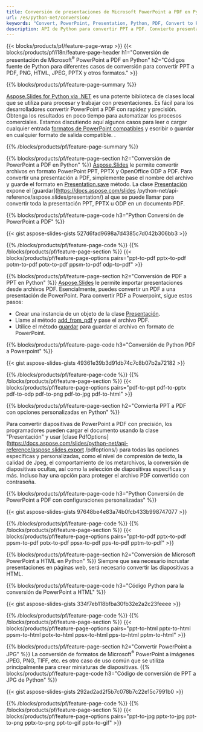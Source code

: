 ```yaml
---
title: Conversión de presentaciones de Microsoft PowerPoint a PDF en Python
url: /es/python-net/conversion/
keywords: "Convert, PowerPoint, Presentation, Python, PDF, Convert to PDF, PPT to PDF"
description: API de Python para convertir PPT a PDF. Convierte presentaciones a JPG, PNG y otros formatos en Python.
---
```


{{< blocks/products/pf/feature-page-wrap >}}
{{< blocks/products/pf/i18n/feature-page-header h1="Conversión de presentación de Microsoft<sup>®</sup> PowerPoint a PDF en Python" h2="Códigos fuente de Python para diferentes casos de conversión para convertir PPT a PDF, PNG, HTML, JPEG, PPTX y otros formatos." >}}

{{% blocks/products/pf/feature-page-summary %}}

[Aspose.Slides for Python via .NET](https://products.aspose.com/slides/es/python-net/) es una potente biblioteca de clases local que se utiliza para procesar y trabajar con presentaciones. Es fácil para los desarrolladores convertir PowerPoint a PDF con rapidez y precisión. Obtenga los resultados en poco tiempo para automatizar los procesos comerciales. Estamos discutiendo aquí algunos casos para leer o cargar cualquier entrada [formatos de PowerPoint compatibles](https://docs.aspose.com/slides/python-net/supported-file-formats/) y escribir o guardar en cualquier formato de salida compatible. . 

{{% /blocks/products/pf/feature-page-summary  %}}

{{% blocks/products/pf/feature-page-section  h2="Conversión de PowerPoint a PDF en Python" %}}
[Aspose.Slides](https://products.aspose.com/slides/es/python-net/) le permite convertir archivos en formato PowerPoint PPT, PPTX y OpenOffice ODP a PDF. Para convertir una presentación a PDF, simplemente pase el nombre del archivo y guarde el formato en [Presentation.save](https://docs.aspose.com/slides/python-net/api-reference/aspose.slides/presentation/) método. La clase [Presentación](https://docs.aspose.com/slides/python-net/api-reference/aspose.slides/presentation/) expone el [guardar](https://docs.aspose.com/slides /python-net/api-reference/aspose.slides/presentation/) al que se puede llamar para convertir toda la presentación PPT, PPTX u ODP en un documento PDF.

{{% blocks/products/pf/feature-page-code h3="Python Conversión de PowerPoint a PDF" %}}

{{< gist aspose-slides-gists 527d6fad9698a7d4385c7d042b306bb3 >}}

{{% /blocks/products/pf/feature-page-code  %}}
{{% /blocks/products/pf/feature-page-section %}}
{{< blocks/products/pf/feature-page-options pairs="ppt-to-pdf pptx-to-pdf potm-to-pdf potx-to-pdf ppsm-to-pdf odp-to-pdf" >}}

{{% blocks/products/pf/feature-page-section  h2="Conversión de PDF a PPT en Python" %}}
[Aspose.Slides](https://products.aspose.com/slides/es/python-net/) le permite importar presentaciones desde archivos PDF. Esencialmente, puedes convertir un PDF a una presentación de PowerPoint. Para convertir PDF a Powerpoint, sigue estos pasos:
- Crear una instancia de un objeto de la clase [Presentación](https://docs.aspose.com/slides/python-net/api-reference/aspose.slides/presentation/).
- Llame al método [add_from_pdf](https://docs.aspose.com/slides/python-net/api-reference/aspose.slides/slidecollection/) y pase el archivo PDF.
- Utilice el método [guardar](https://docs.aspose.com/slides/python-net/api-reference/aspose.slides/presentation/) para guardar el archivo en formato de PowerPoint.

{{% blocks/products/pf/feature-page-code h3="Conversión de Python PDF a Powerpoint" %}}

{{< gist aspose-slides-gists 49361e39b3d91db74c7c8b07b2a72182 >}}

{{% /blocks/products/pf/feature-page-code  %}}
{{% /blocks/products/pf/feature-page-section %}}
{{< blocks/products/pf/feature-page-options pairs="pdf-to-ppt pdf-to-pptx pdf-to-odp pdf-to-png pdf-to-jpg pdf-to-html" >}}

{{% blocks/products/pf/feature-page-section  h2="Convierta PPT a PDF con opciones personalizadas en Python" %}}

Para convertir diapositivas de PowerPoint a PDF con precisión, los programadores pueden cargar el documento usando la clase "Presentación" y usar [clase PdfOptions](https://docs.aspose.com/slides/python-net/api-reference/aspose.slides.export /pdfoptions/) para todas las opciones específicas y personalizadas, como el nivel de compresión de texto, la calidad de Jpeg, el comportamiento de los metarchivos, la conversión de diapositivas ocultas, así como la selección de diapositivas específicas y más. Incluso hay una opción para proteger el archivo PDF convertido con contraseña.

{{% blocks/products/pf/feature-page-code h3="Python Conversión de PowerPoint a PDF con configuraciones personalizadas" %}}

{{< gist aspose-slides-gists 97648be4e83a74b0fcb433b998747077 >}}

{{% /blocks/products/pf/feature-page-code  %}}
{{% /blocks/products/pf/feature-page-section %}}
{{< blocks/products/pf/feature-page-options pairs="ppt-to-pdf pptx-to-pdf ppsm-to-pdf potx-to-pdf ppsx-to-pdf pps-to-pdf pptm-to-pdf" >}}

{{% blocks/products/pf/feature-page-section  h2="Conversión de Microsoft PowerPoint a HTML en Python" %}}
Siempre que sea necesario incrustar presentaciones en páginas web, será necesario convertir las diapositivas a HTML.

{{% blocks/products/pf/feature-page-code h3="Código Python para la conversión de PowerPoint a HTML" %}}

{{< gist aspose-slides-gists 334f7eb118bfba30fb32e2a2c23feeee >}}

{{% /blocks/products/pf/feature-page-code %}}
{{% /blocks/products/pf/feature-page-section %}}
{{< blocks/products/pf/feature-page-options pairs="ppt-to-html pptx-to-html ppsm-to-html potx-to-html ppsx-to-html pps-to-html pptm-to-html" >}}

{{% blocks/products/pf/feature-page-section  h2="Convertir PowerPoint a JPG" %}}
La conversión de formatos de Microsoft<sup>®</sup> PowerPoint a imágenes JPEG, PNG, TIFF, etc. es otro caso de uso común que se utiliza principalmente para crear miniaturas de diapositivas. 
{{% blocks/products/pf/feature-page-code h3="Código de conversión de PPT a JPG de Python" %}}

{{< gist aspose-slides-gists 292ad2ad2f5b7c078b7c22e15c7991b0 >}}

{{% /blocks/products/pf/feature-page-code %}}
{{% /blocks/products/pf/feature-page-section %}}
{{< blocks/products/pf/feature-page-options pairs="ppt-to-jpg pptx-to-jpg ppt-to-png pptx-to-png ppt-to-gif pptx-to-gif" >}}